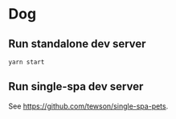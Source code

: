 # Dog

## Run standalone dev server

```
yarn start
```

## Run single-spa dev server

See https://github.com/tewson/single-spa-pets.
